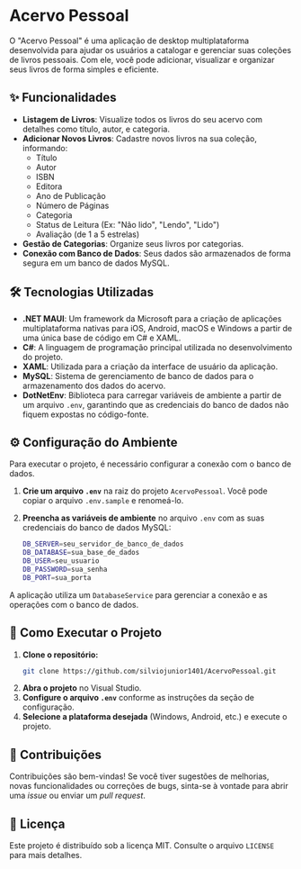 # Acervo Pessoal

O "Acervo Pessoal" é uma aplicação de desktop multiplataforma desenvolvida para ajudar os usuários a catalogar e gerenciar suas coleções de livros pessoais. Com ele, você pode adicionar, visualizar e organizar seus livros de forma simples e eficiente.

## ✨ Funcionalidades

  * **Listagem de Livros**: Visualize todos os livros do seu acervo com detalhes como título, autor, e categoria.
  * **Adicionar Novos Livros**: Cadastre novos livros na sua coleção, informando:
      * Título
      * Autor
      * ISBN
      * Editora
      * Ano de Publicação
      * Número de Páginas
      * Categoria
      * Status de Leitura (Ex: "Não lido", "Lendo", "Lido")
      * Avaliação (de 1 a 5 estrelas)
  * **Gestão de Categorias**: Organize seus livros por categorias.
  * **Conexão com Banco de Dados**: Seus dados são armazenados de forma segura em um banco de dados MySQL.

## 🛠️ Tecnologias Utilizadas

  * **.NET MAUI**: Um framework da Microsoft para a criação de aplicações multiplataforma nativas para iOS, Android, macOS e Windows a partir de uma única base de código em C\# e XAML.
  * **C\#**: A linguagem de programação principal utilizada no desenvolvimento do projeto.
  * **XAML**: Utilizada para a criação da interface de usuário da aplicação.
  * **MySQL**: Sistema de gerenciamento de banco de dados para o armazenamento dos dados do acervo.
  * **DotNetEnv**: Biblioteca para carregar variáveis de ambiente a partir de um arquivo `.env`, garantindo que as credenciais do banco de dados não fiquem expostas no código-fonte.

## ⚙️ Configuração do Ambiente

Para executar o projeto, é necessário configurar a conexão com o banco de dados.

1.  **Crie um arquivo `.env`** na raiz do projeto `AcervoPessoal`. Você pode copiar o arquivo `.env.sample` e renomeá-lo.

2.  **Preencha as variáveis de ambiente** no arquivo `.env` com as suas credenciais do banco de dados MySQL:

    ```bash
    DB_SERVER=seu_servidor_de_banco_de_dados
    DB_DATABASE=sua_base_de_dados
    DB_USER=seu_usuario
    DB_PASSWORD=sua_senha
    DB_PORT=sua_porta
    ```

A aplicação utiliza um `DatabaseService` para gerenciar a conexão e as operações com o banco de dados.

## 🚀 Como Executar o Projeto

1.  **Clone o repositório:**
    ```bash
    git clone https://github.com/silviojunior1401/AcervoPessoal.git
    ```
2.  **Abra o projeto** no Visual Studio.
3.  **Configure o arquivo `.env`** conforme as instruções da seção de configuração.
4.  **Selecione a plataforma desejada** (Windows, Android, etc.) e execute o projeto.

## 🤝 Contribuições

Contribuições são bem-vindas\! Se você tiver sugestões de melhorias, novas funcionalidades ou correções de bugs, sinta-se à vontade para abrir uma *issue* ou enviar um *pull request*.

## 📄 Licença

Este projeto é distribuído sob a licença MIT. Consulte o arquivo `LICENSE` para mais detalhes.
